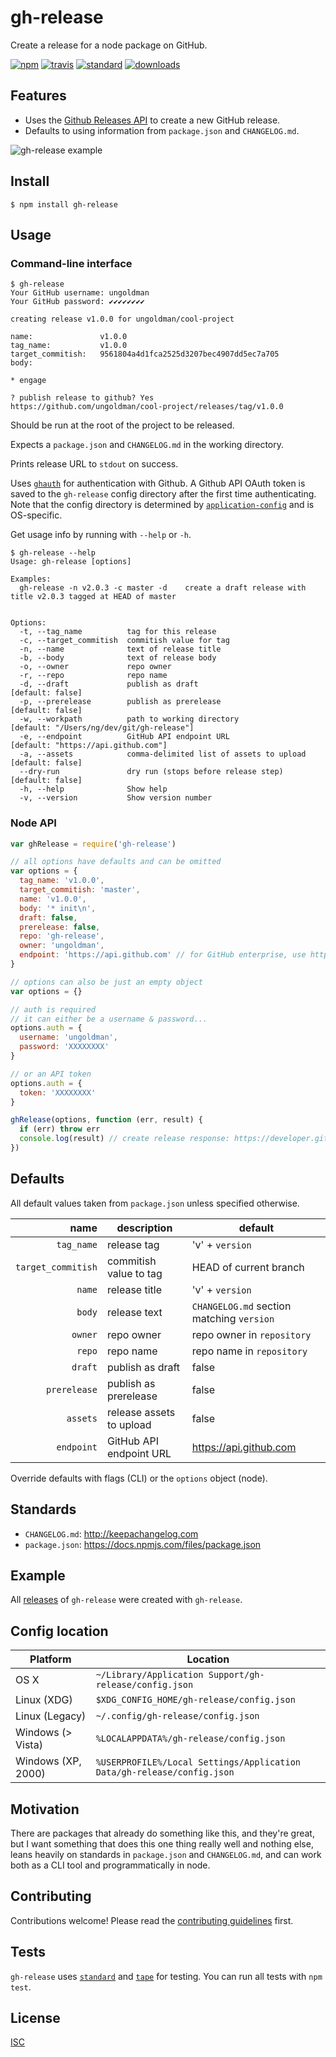 # gh-release

Create a release for a node package on GitHub.

[![npm][1]][2]
[![travis][3]][4]
[![standard][5]][6]
[![downloads][7]][2]

[1]: https://img.shields.io/npm/v/gh-release.svg?style=flat-square
[2]: https://www.npmjs.com/package/gh-release
[3]: https://img.shields.io/travis/hypermodules/gh-release/master.svg?style=flat-square
[4]: https://travis-ci.org/hypermodules/gh-release
[5]: https://img.shields.io/badge/code%20style-standard-brightgreen.svg?style=flat-square
[6]: http://standardjs.com/
[7]: https://img.shields.io/npm/dm/gh-release.svg?style=flat-square

## Features

- Uses the [Github Releases API](https://developer.github.com/v3/repos/releases/) to create a new GitHub release.
- Defaults to using information from `package.json` and `CHANGELOG.md`.

![gh-release example](demo.gif)

## Install

```
$ npm install gh-release
```

## Usage

### Command-line interface

```
$ gh-release
Your GitHub username: ungoldman
Your GitHub password: ✔✔✔✔✔✔✔✔

creating release v1.0.0 for ungoldman/cool-project

name:               v1.0.0
tag_name:           v1.0.0
target_commitish:   9561804a4d1fca2525d3207bec4907dd5ec7a705
body:

* engage

? publish release to github? Yes
https://github.com/ungoldman/cool-project/releases/tag/v1.0.0
```

Should be run at the root of the project to be released.

Expects a `package.json` and `CHANGELOG.md` in the working directory.

Prints release URL to `stdout` on success.

Uses [`ghauth`](https://github.com/rvagg/ghauth) for authentication with Github. A Github API OAuth token is saved to the `gh-release` config directory after the first time authenticating. Note that the config directory is determined by [`application-config`](https://github.com/LinusU/node-application-config) and is OS-specific.

Get usage info by running with `--help` or `-h`.

```
$ gh-release --help
Usage: gh-release [options]

Examples:
  gh-release -n v2.0.3 -c master -d    create a draft release with title v2.0.3 tagged at HEAD of master


Options:
  -t, --tag_name          tag for this release
  -c, --target_commitish  commitish value for tag
  -n, --name              text of release title
  -b, --body              text of release body
  -o, --owner             repo owner
  -r, --repo              repo name
  -d, --draft             publish as draft                          [default: false]
  -p, --prerelease        publish as prerelease                     [default: false]
  -w, --workpath          path to working directory                 [default: "/Users/ng/dev/git/gh-release"]
  -e, --endpoint          GitHub API endpoint URL                   [default: "https://api.github.com"]
  -a, --assets            comma-delimited list of assets to upload  [default: false]
  --dry-run               dry run (stops before release step)       [default: false]
  -h, --help              Show help
  -v, --version           Show version number
```

### Node API

```js
var ghRelease = require('gh-release')

// all options have defaults and can be omitted
var options = {
  tag_name: 'v1.0.0',
  target_commitish: 'master',
  name: 'v1.0.0',
  body: '* init\n',
  draft: false,
  prerelease: false,
  repo: 'gh-release',
  owner: 'ungoldman',
  endpoint: 'https://api.github.com' // for GitHub enterprise, use http(s)://hostname/api/v3
}

// options can also be just an empty object
var options = {}

// auth is required
// it can either be a username & password...
options.auth = {
  username: 'ungoldman',
  password: 'XXXXXXXX'
}

// or an API token
options.auth = {
  token: 'XXXXXXXX'
}

ghRelease(options, function (err, result) {
  if (err) throw err
  console.log(result) // create release response: https://developer.github.com/v3/repos/releases/#response-4
})
```

## Defaults

All default values taken from `package.json` unless specified otherwise.

| name | description | default |
| ---: | ----------- | ------- |
| `tag_name` | release tag | 'v' + `version` |
| `target_commitish` | commitish value to tag | HEAD of current branch |
| `name` | release title | 'v' + `version` |
| `body` | release text | `CHANGELOG.md` section matching `version` |
| `owner` | repo owner | repo owner in `repository` |
| `repo` | repo name | repo name in `repository` |
| `draft` | publish as draft | false |
| `prerelease` | publish as prerelease | false |
| `assets` | release assets to upload | false |
| `endpoint` | GitHub API endpoint URL | https://api.github.com |

Override defaults with flags (CLI) or the `options` object (node).

## Standards

* `CHANGELOG.md`: http://keepachangelog.com
* `package.json`: https://docs.npmjs.com/files/package.json

## Example

All [releases](https://github.com/hypermodules/gh-release/releases) of `gh-release` were created with `gh-release`.

## Config location

Platform | Location
--- | ---
OS X | `~/Library/Application Support/gh-release/config.json`
Linux (XDG) | `$XDG_CONFIG_HOME/gh-release/config.json`
Linux (Legacy) | `~/.config/gh-release/config.json`
Windows (> Vista) | `%LOCALAPPDATA%/gh-release/config.json`
Windows (XP, 2000) | `%USERPROFILE%/Local Settings/Application Data/gh-release/config.json`

## Motivation

There are packages that already do something like this, and they're great, but I want something that does this one thing really well and nothing else, leans heavily on standards in `package.json` and `CHANGELOG.md`, and can work both as a CLI tool and programmatically in node.

## Contributing

Contributions welcome! Please read the [contributing guidelines](CONTRIBUTING.md) first.

## Tests

`gh-release` uses [`standard`][6] and [`tape`](https://github.com/substack/tape) for testing. You can run all tests with `npm test`.

## License

[ISC](LICENSE.md)
